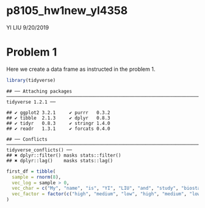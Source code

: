 p8105\_hw1new\_yl4358
================
YI LIU
9/20/2019

# Problem 1

Here we create a data frame as instructed in the problem
    1.

``` r
library(tidyverse)
```

    ## ── Attaching packages ─────────────────────────────────────────────────────────────────────────────────── tidyverse 1.2.1 ──

    ## ✔ ggplot2 3.2.1     ✔ purrr   0.3.2
    ## ✔ tibble  2.1.3     ✔ dplyr   0.8.3
    ## ✔ tidyr   0.8.3     ✔ stringr 1.4.0
    ## ✔ readr   1.3.1     ✔ forcats 0.4.0

    ## ── Conflicts ────────────────────────────────────────────────────────────────────────────────────── tidyverse_conflicts() ──
    ## ✖ dplyr::filter() masks stats::filter()
    ## ✖ dplyr::lag()    masks stats::lag()

``` r
first_df = tibble(
  sample = rnorm(8),
  vec_log = sample > 0,
  vec_char = c("My", "name", "is", "YI", "LIU", "and", "study", "biostatistics"),
  vec_factor = factor(c("high", "medium", "low", "high", "medium", "low", "low", "low"))
)
```
